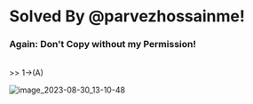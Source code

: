 # Solved By @parvezhossainme! 
### Again: Don't Copy without my Permission!
<br />
>> 1->(A)

![image_2023-08-30_13-10-48](https://github.com/parvezhossainme/java_uiu_OOP/assets/108608854/8287a886-6612-4e62-be21-58293fbf3afa)

